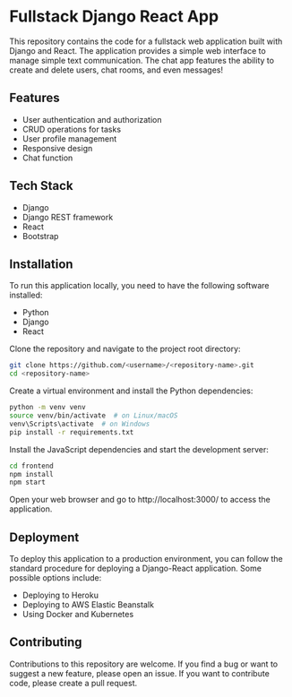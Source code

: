 # Fullstack Django React App

This repository contains the code for a fullstack web application built with Django and React. The application provides a simple web interface to manage simple text communication.
The chat app features the ability to create and delete users, chat rooms, and even messages!


## Features

- User authentication and authorization
- CRUD operations for tasks
- User profile management
- Responsive design
- Chat function 

## Tech Stack

- Django
- Django REST framework
- React
- Bootstrap


## Installation

To run this application locally, you need to have the following software installed:

- Python 
- Django
- React


Clone the repository and navigate to the project root directory:

```bash
git clone https://github.com/<username>/<repository-name>.git
cd <repository-name>
```

Create a virtual environment and install the Python dependencies:

```bash
python -m venv venv
source venv/bin/activate  # on Linux/macOS
venv\Scripts\activate  # on Windows
pip install -r requirements.txt
```

Install the JavaScript dependencies and start the development server:

```bash
cd frontend
npm install
npm start
```

Open your web browser and go to http://localhost:3000/ to access the application.

## Deployment

To deploy this application to a production environment, you can follow the standard procedure for deploying a Django-React application. Some possible options include:

- Deploying to Heroku
- Deploying to AWS Elastic Beanstalk
- Using Docker and Kubernetes

## Contributing

Contributions to this repository are welcome. If you find a bug or want to suggest a new feature, please open an issue. If you want to contribute code, please create a pull request.
